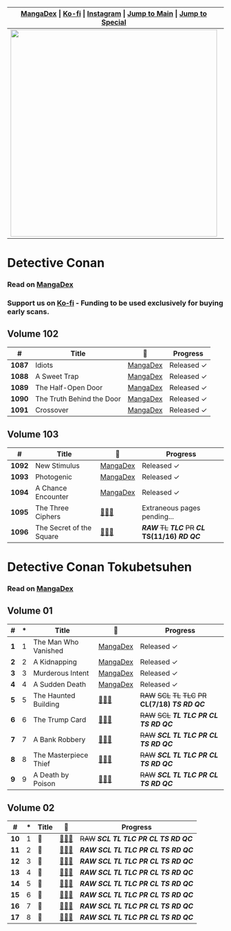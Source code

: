 <table>
<thead>
  <tr>
    <th><a href="https://mangadex.org/group/f2615f65-274c-4e2e-bf0c-847ee74621fa/ardent-spirits-keg" target="_blank" rel="noopener noreferrer">MangaDex</a> | <a href="https://ko-fi.com/ardentspiritskeg" target="_blank" rel="noopener noreferrer">Ko-fi</a> | <a href="https://www.instagram.com/ardentspiritskeg/" target="_blank" rel="noopener noreferrer">Instagram</a> | <a href="#detective-conan" target="_blank" rel="noopener noreferrer">Jump to Main</a> | <a href="#detective-conan-tokubetsuhen" target="_blank" rel="noopener noreferrer">Jump to Special</a></th>
    <th colspan="2">Contents</th>
  </tr>
</thead>
<tbody>
  <tr>
    <td><img src="https://cdn.discordapp.com/attachments/937899943421681685/940824869929615380/unknown.png" width="480"/></td>
    <td><a href="#volume-102" target="_blank" rel="noopener noreferrer">V102 (1087-1091)</a><br><a href="#volume-103" target="_blank" rel="noopener noreferrer">V103 (1092-1102)</a></td>
    <td><a href="#volume-01" target="_blank" rel="noopener noreferrer">SPV1 (01-09)</a><br><a href="#volume-02" target="_blank" rel="noopener noreferrer">SPV2 (10-17)</a></td>
  </tr>
</tbody>
</table>

# Detective Conan
### Read on [MangaDex](https://mangadex.org/title/7f30dfc3-0b80-4dcc-a3b9-0cd746fac005/detective-conan)
### Support us on [Ko-fi](https://ko-fi.com/ardentspiritskeg) - Funding to be used exclusively for buying early scans.
## Volume 102
<table>
<thead>
  <tr>
    <th>#</th>
    <th>Title</th>
    <th>🔗</th>
    <th>Progress</th>
  </tr>
</thead>
<tbody>
  <tr>
    <td><b>1087</b></td>
    <td>Idiots</td>
    <td><a href="https://mangadex.org/chapter/95f9bcb7-a434-49d0-b02d-9a3f39249a6c/1" target="_blank" rel="noopener noreferrer">MangaDex</a></td>
    <td>Released ✓</td>
  </tr>
  <tr>
    <td><b>1088</b></td>
    <td>A Sweet Trap</td>
    <td><a href="https://mangadex.org/chapter/71325936-ba75-47c0-93d8-c6cbc8670266/1" target="_blank" rel="noopener noreferrer">MangaDex</a></td>
    <td>Released ✓</td>
  </tr>
  <tr>
    <td><b>1089</b></td>
    <td>The Half-Open Door</td>
    <td><a href="https://mangadex.org/chapter/7dccea1d-17ad-4b8f-8d66-55634d3dc686/1" target="_blank" rel="noopener noreferrer">MangaDex</a></td>
    <td>Released ✓</td>
  </tr>
  <tr>
    <td><b>1090</b></td>
    <td>The Truth Behind the Door</td>
    <td><a href="https://mangadex.org/chapter/c5b1e35e-8ba6-4d9a-89a5-24bd9f42de38/1" target="_blank" rel="noopener noreferrer">MangaDex</a></td>
    <td>Released ✓</td>
  </tr>
  <tr>
    <td><b>1091</b></td>
    <td>Crossover</td>
    <td><a href="https://mangadex.org/chapter/d65c393a-66d1-4292-92ac-d44087824a94/1" target="_blank" rel="noopener noreferrer">MangaDex</a></td>
    <td>Released ✓</td>
  </tr>
</tbody>
</table>

## Volume 103
<table>
<thead>
  <tr>
    <th>#</th>
    <th>Title</th>
    <th>🔗</th>
    <th>Progress</th>
  </tr>
</thead>
<tbody>
  <tr>
    <td><b>1092</b></td>
    <td>New Stimulus</td>
    <td><a href="https://mangadex.org/chapter/0724b96a-0eb4-4238-9d4b-f8e55ec0ceaa/1" target="_blank" rel="noopener noreferrer">MangaDex</a></td>
    <td>Released ✓</td>
  </tr>
  <tr>
    <td><b>1093</b></td>
    <td>Photogenic</td>
    <td><a href="https://mangadex.org/chapter/5a3cf985-dff2-49a7-8b9d-eca8deeef448/1" target="_blank" rel="noopener noreferrer">MangaDex</a></td>
    <td>Released ✓</td>
  </tr>
  <tr>
    <td><b>1094</b></td>
    <td>A Chance Encounter</td>
    <td><a href="https://mangadex.org/chapter/3674549c-8bf3-4962-9ebf-a12b743b51e4/1" target="_blank" rel="noopener noreferrer">MangaDex</a></td>
    <td>Released ✓</td>
  </tr>
  <tr>
    <td><b>1095</b></td>
    <td>The Three Ciphers</td>
    <td><a href="https://www.youtube.com/watch?v=dQw4w9WgXcQ" target="_blank" rel="noopener noreferrer">🗿🗿🗿</a></td>
    <td>Extraneous pages pending...</td>
  </tr>
  <tr>
    <td><b>1096</b></td>
    <td>The Secret of the Square</td>
    <td><a href="https://www.youtube.com/watch?v=dQw4w9WgXcQ" target="_blank" rel="noopener noreferrer">🗿🗿🗿</a></td>
    <td><b><i>RAW</i></b> <s>TL</s> <b><i>TLC</i></b> <s>PR</s> <b><i>CL</i></b> <b>TS(11/16)</b> <b><i>RD</i></b> <b><i>QC</i></b></td>
  </tr>
</tbody>
</table>

# Detective Conan Tokubetsuhen
### Read on [MangaDex](https://mangadex.org/title/53ef0bb0-7620-40be-b282-177b71021222/detective-conan-special)
## Volume 01
<table>
<thead>
  <tr>
    <th>#</th>
    <th>*</th>
    <th>Title</th>
    <th>🔗</th>
    <th>Progress</th>
  </tr>
</thead>
<tbody>
  <tr>
    <td><b>1</b></td>
    <td>1</td>
    <td>The Man Who Vanished</td>
    <td><a href="https://mangadex.org/chapter/5331e99a-5ef1-47d1-ad3f-9eaeb9ef1219/1" target="_blank" rel="noopener noreferrer">MangaDex</a></td>
    <td>Released ✓</td>
  </tr>
  <tr>
    <td><b>2</b></td>
    <td>2</td>
    <td>A Kidnapping</td>
    <td><a href="https://mangadex.org/chapter/74fcf5f7-c058-49b9-912d-f4310e750ffc/1" target="_blank" rel="noopener noreferrer">MangaDex</a></td>
    <td>Released ✓</td>
  </tr>
  <tr>
    <td><b>3</b></td>
    <td>3</td>
    <td>Murderous Intent</td>
    <td><a href="https://mangadex.org/chapter/215d1a38-d9c9-4925-92d8-75bb3db8033d/1" target="_blank" rel="noopener noreferrer">MangaDex</a></td>
    <td>Released ✓</td>
  </tr>
  <tr>
    <td><b>4</b></td>
    <td>4</td>
    <td>A Sudden Death</td>
    <td><a href="https://mangadex.org/chapter/15f72e1e-601b-4eb2-b840-3a5ccb360f23/1" target="_blank" rel="noopener noreferrer">MangaDex</a></td>
    <td>Released ✓</td>
  </tr>
  <tr>
    <td><b>5</b></td>
    <td>5</td>
    <td>The Haunted Building</td>
    <td><a href="https://www.youtube.com/watch?v=dQw4w9WgXcQ" target="_blank" rel="noopener noreferrer">🗿🗿🗿</a></td>
    <td><s>RAW</s> <s>SCL</s> <s>TL</s> <s>TLC</s> <s>PR</s> <b>CL(7/18)</b> <b><i>TS</i></b> <b><i>RD</i></b> <b><i>QC</i></b></td>
  </tr>
  <tr>
    <td><b>6</b></td>
    <td>6</td>
    <td>The Trump Card</td>
    <td><a href="https://www.youtube.com/watch?v=dQw4w9WgXcQ" target="_blank" rel="noopener noreferrer">🗿🗿🗿</a></td>
    <td><s>RAW</s> <s>SCL</s> <b><i>TL</i></b> <b><i>TLC</i></b> <b><i>PR</i></b> <b><i>CL</i></b> <b><i>TS</i></b> <b><i>RD</i></b> <b><i>QC</i></b></td>
  </tr>
  <tr>
    <td><b>7</b></td>
    <td>7</td>
    <td>A Bank Robbery</td>
    <td><a href="https://www.youtube.com/watch?v=dQw4w9WgXcQ" target="_blank" rel="noopener noreferrer">🗿🗿🗿</a></td>
    <td><s>RAW</s> <b><i>SCL</i></b> <b><i>TL</i></b> <b><i>TLC</i></b> <b><i>PR</i></b> <b><i>CL</i></b> <b><i>TS</i></b> <b><i>RD</i></b> <b><i>QC</i></b></td>
  </tr>
  <tr>
    <td><b>8</b></td>
    <td>8</td>
    <td>The Masterpiece Thief</td>
    <td><a href="https://www.youtube.com/watch?v=dQw4w9WgXcQ" target="_blank" rel="noopener noreferrer">🗿🗿🗿</a></td>
    <td><s>RAW</s> <b><i>SCL</i></b> <b><i>TL</i></b> <b><i>TLC</i></b> <b><i>PR</i></b> <b><i>CL</i></b> <b><i>TS</i></b> <b><i>RD</i></b> <b><i>QC</i></b></td>
  </tr>
  <tr>
    <td><b>9</b></td>
    <td>9</td>
    <td>A Death by Poison</td>
    <td><a href="https://www.youtube.com/watch?v=dQw4w9WgXcQ" target="_blank" rel="noopener noreferrer">🗿🗿🗿</a></td>
    <td><s>RAW</s> <b><i>SCL</i></b> <b><i>TL</i></b> <b><i>TLC</i></b> <b><i>PR</i></b> <b><i>CL</i></b> <b><i>TS</i></b> <b><i>RD</i></b> <b><i>QC</i></b></td>
  </tr>
</tbody>
</table>

## Volume 02
<table>
<thead>
  <tr>
    <th>#</th>
    <th>*</th>
    <th>Title</th>
    <th>🔗</th>
    <th>Progress</th>
  </tr>
</thead>
<tbody>
  <tr>
    <td><b>10</b></td>
    <td>1</td>
    <td>🗿</td>
    <td><a href="https://www.youtube.com/watch?v=dQw4w9WgXcQ" target="_blank" rel="noopener noreferrer">🗿🗿🗿</a></td>
    <td><s>RAW</s> <b><i>SCL</i></b> <b><i>TL</i></b> <b><i>TLC</i></b> <b><i>PR</i></b> <b><i>CL</i></b> <b><i>TS</i></b> <b><i>RD</i></b> <b><i>QC</i></b></td>
  </tr>
  <tr>
    <td><b>11</b></td>
    <td>2</td>
    <td>🗿</td>
    <td><a href="https://www.youtube.com/watch?v=dQw4w9WgXcQ" target="_blank" rel="noopener noreferrer">🗿🗿🗿</a></td>
    <td><b><i>RAW</i></b> <b><i>SCL</i></b> <b><i>TL</i></b> <b><i>TLC</i></b> <b><i>PR</i></b> <b><i>CL</i></b> <b><i>TS</i></b> <b><i>RD</i></b> <b><i>QC</i></b></td>
  </tr>
  <tr>
    <td><b>12</b></td>
    <td>3</td>
    <td>🗿</td>
    <td><a href="https://www.youtube.com/watch?v=dQw4w9WgXcQ" target="_blank" rel="noopener noreferrer">🗿🗿🗿</a></td>
    <td><b><i>RAW</i></b> <b><i>SCL</i></b> <b><i>TL</i></b> <b><i>TLC</i></b> <b><i>PR</i></b> <b><i>CL</i></b> <b><i>TS</i></b> <b><i>RD</i></b> <b><i>QC</i></b></td>
  </tr>
  <tr>
    <td><b>13</b></td>
    <td>4</td>
    <td>🗿</td>
    <td><a href="https://www.youtube.com/watch?v=dQw4w9WgXcQ" target="_blank" rel="noopener noreferrer">🗿🗿🗿</a></td>
    <td><b><i>RAW</i></b> <b><i>SCL</i></b> <b><i>TL</i></b> <b><i>TLC</i></b> <b><i>PR</i></b> <b><i>CL</i></b> <b><i>TS</i></b> <b><i>RD</i></b> <b><i>QC</i></b></td>
  </tr>
  <tr>
    <td><b>14</b></td>
    <td>5</td>
    <td>🗿</td>
    <td><a href="https://www.youtube.com/watch?v=dQw4w9WgXcQ" target="_blank" rel="noopener noreferrer">🗿🗿🗿</a></td>
    <td><b><i>RAW</i></b> <b><i>SCL</i></b> <b><i>TL</i></b> <b><i>TLC</i></b> <b><i>PR</i></b> <b><i>CL</i></b> <b><i>TS</i></b> <b><i>RD</i></b> <b><i>QC</i></b></td>
  </tr>
  <tr>
    <td><b>15</b></td>
    <td>6</td>
    <td>🗿</td>
    <td><a href="https://www.youtube.com/watch?v=dQw4w9WgXcQ" target="_blank" rel="noopener noreferrer">🗿🗿🗿</a></td>
    <td><b><i>RAW</i></b> <b><i>SCL</i></b> <b><i>TL</i></b> <b><i>TLC</i></b> <b><i>PR</i></b> <b><i>CL</i></b> <b><i>TS</i></b> <b><i>RD</i></b> <b><i>QC</i></b></td>
  </tr>
  <tr>
    <td><b>16</b></td>
    <td>7</td>
    <td>🗿</td>
    <td><a href="https://www.youtube.com/watch?v=dQw4w9WgXcQ" target="_blank" rel="noopener noreferrer">🗿🗿🗿</a></td>
    <td><b><i>RAW</i></b> <b><i>SCL</i></b> <b><i>TL</i></b> <b><i>TLC</i></b> <b><i>PR</i></b> <b><i>CL</i></b> <b><i>TS</i></b> <b><i>RD</i></b> <b><i>QC</i></b></td>
  </tr>
  <tr>
    <td><b>17</b></td>
    <td>8</td>
    <td>🗿</td>
    <td><a href="https://www.youtube.com/watch?v=dQw4w9WgXcQ" target="_blank" rel="noopener noreferrer">🗿🗿🗿</a></td>
    <td><b><i>RAW</i></b> <b><i>SCL</i></b> <b><i>TL</i></b> <b><i>TLC</i></b> <b><i>PR</i></b> <b><i>CL</i></b> <b><i>TS</i></b> <b><i>RD</i></b> <b><i>QC</i></b></td>
  </tr>
</tbody>
</table>

